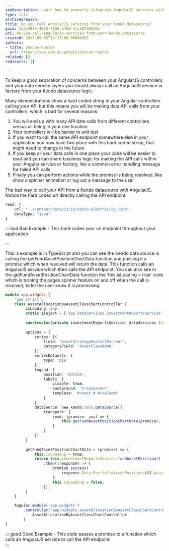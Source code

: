 ```yaml
---
seoDescription: Learn how to properly integrate AngularJS services with Kendo DataSource for cleaner code and better maintainability.
type: rule
archivedreason: 
title: Do you call AngularJS services from your Kendo datasource?
guid: 1da148fe-4093-419d-b4b0-4cc50f50d36b
uri: do-you-call-angularjs-services-from-your-kendo-datasource
created: 2015-05-05T19:23:00.0000000Z
authors:
- title: Duncan Hunter
  url: https://ssw.com.au/people/duncan-hunter
related: []
redirects: []

---
```


To keep a good separation of concerns between your AngularJS controllers and your data service layers you should always call an AngularJS service or factory from your Kendo datasource logic.

Many demonstrations show a hard coded string in your Angular controllers calling your API but this means you will be making data API calls from your controllers, which is bad for several reasons:

1. You will end up with many API data calls from different controllers versus all being in your one location
2. Your controllers will be harder to unit test
3. If you want to call the same API endpoint somewhere else in your application you now have two place with this hard coded string, that might need to change in the future
4. If you keep all your data calls in one place your code will be easier to read and you can share business logic for making the API calls within your Angular service or factory, like a common error handling message for failed API calls
5. Finally you can perform actions while the promise is being resolved, like show a spinner animation or log out a message to the user

<!--endintro-->

The bad way to call your API from a Kendo datasource with AngularJS. Notice the hard coded url directly calling the API endpoint.

```ts
read: { 
    url: "../content/dataviz/js/spain-electricity.json", 
    dataType: "json" 
}
```

::: bad
Bad Example - This hard codes your url endpoint throughout your application

:::

This is example is in TypeScript and you can see the Kendo data source is calling the getFundAssetPositionChartData function and passing it a promise which when resolved will return the data. This function calls an AngularJS service which then calls the API endpoint. You can also see in the getFundAssetPositionChartData function the ‘this.isLoading = true’ code which is turning the pages spinner feature on and off when the call is resolved, to let the user know it is processing.

```ts
module app.widgets {    
    'use strict';
    class AssetAllocationByAssetClassChartController {        
         isLoading: any;        
         static $inject = ['app.dataServices.InvestmentReportsService']  
          
         constructor(private investmentReportsService: dataServices.InvestmentReportsService) { }
          
         options = {            
             series: [{                
                 field: 'AssetStrategyOverallPercent',                
                 categoryField: 'AssetClassName'            
             }],            
             seriesDefaults: {                
                 type: 'pie'            
             },            
             legend: {                
                 position: 'bottom',                
                 labels: {                    
                     visible: true,                    
                     background: 'transparent',                    
                     template: '#=text # #=value#% '               
                 }            
             },            
             dataSource: new kendo.data.DataSource({                
                 transport: {                    
                     read: (promise: any) => {                        
                         this.getFundAssetPositionChartData(promise);                    
                     }                
                 }            
             })        
         }        
     
         getFundAssetPositionChartData = (promise) => {            
             this.isLoading = true;            
             return this.investmentReportsService.fundAssetPosition()                
                 .then((response) => {                    
                     promise.success(                        
                         response.Data.PortfolioAssetPositions[0].AssetClassDetailList                    
                     );                    
                     this.isLoading = false;                
                 });        
         }    
    }    

    Angular.module('app.widgets')        
        .controller('app.widgets.assetAllocationByAssetClassChartController',        
            AssetAllocationByAssetClassChartController        
        )
}
```

::: good
Good Example - This code passes a promise to a function which calls an AngularJS service to call the API endpoint.  
:::
